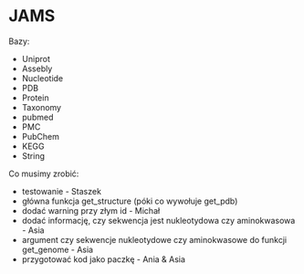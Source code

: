 # JAMS

Bazy: 

* Uniprot
* Assebly
* Nucleotide
* PDB
* Protein
*  Taxonomy
* pubmed
* PMC
* PubChem
* KEGG
* String

Co musimy zrobić:
* testowanie - Staszek
* główna funkcja get_structure (póki co wywołuje get_pdb) 
* dodać warning przy złym id - Michał
* dodać informację, czy sekwencja jest nukleotydowa czy aminokwasowa - Asia
* argument czy sekwencje nukleotydowe czy aminokwasowe do funkcji get_genome - Asia
* przygotować kod jako paczkę - Ania & Asia
